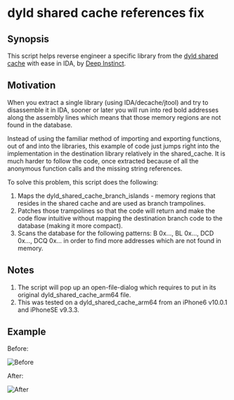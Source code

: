 # dyld shared cache references fix
## Synopsis
This script helps reverse engineer a specific library from the [dyld shared cache](http://iphonedevwiki.net/index.php/Dyld_shared_cache) with ease in IDA, by [Deep Instinct](https://www.deepinstinct.com).


## Motivation
When you extract a single library (using IDA/decache/jtool) and try to disassemble it in IDA, sooner or later you will run into red bold addresses along the assembly lines which means that those memory regions are not found in the database.

Instead of using the familiar method of importing and exporting functions, out of and into the libraries, this example of code just jumps right into the implementation in the destination library relatively in the shared_cache. It is much harder to follow the code, once extracted because of all the anonymous function calls and the missing string references.

To solve this problem, this script does the following:
1. Maps the dyld_shared_cache_branch_islands - memory regions that resides in the shared cache and are used as branch trampolines.
2. Patches those trampolines so that the code will return and make the code flow intuitive without mapping the destination branch code to the database (making it more compact).
3. Scans the database for the following patterns: B 0x..., BL 0x..., DCD 0x..., DCQ 0x... in order to find more addresses which are not found in memory.

## Notes
1. The script will pop up an open-file-dialog which requires to put in its original dyld_shared_cache_arm64 file.
2. This was tested on a dyld_shared_cache_arm64 from an iPhone6 v10.0.1  and iPhoneSE v9.3.3.

## Example

Before:

![Before](https://github.com/deepinstinct/dsc_fix/raw/master/before.png "Before")

After:

![After](https://github.com/deepinstinct/dsc_fix/raw/master/after.png "After")
